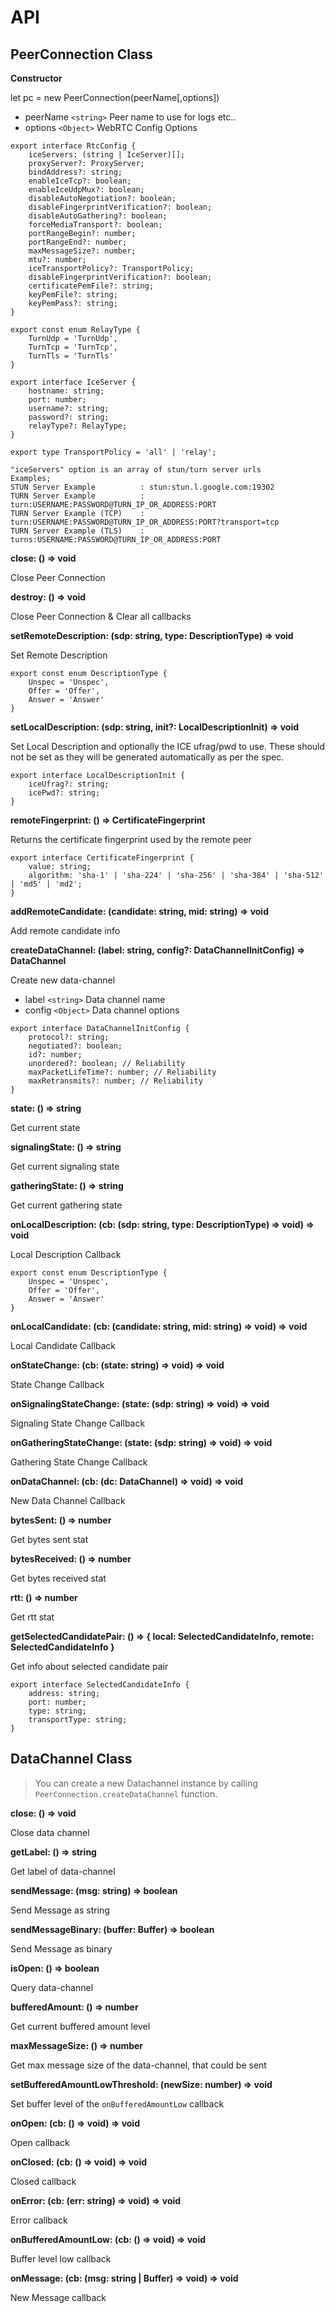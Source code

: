 # API

## PeerConnection Class

**Constructor**

let pc = new PeerConnection(peerName[,options])

- peerName `<string>` Peer name to use for logs etc..
- options `<Object>` WebRTC Config Options

```
export interface RtcConfig {
    iceServers: (string | IceServer)[];
    proxyServer?: ProxyServer;
    bindAddress?: string;
    enableIceTcp?: boolean;
    enableIceUdpMux?: boolean;
    disableAutoNegotiation?: boolean;
    disableFingerprintVerification?: boolean;
    disableAutoGathering?: boolean;
    forceMediaTransport?: boolean;
    portRangeBegin?: number;
    portRangeEnd?: number;
    maxMessageSize?: number;
    mtu?: number;
    iceTransportPolicy?: TransportPolicy;
    disableFingerprintVerification?: boolean;
    certificatePemFile?: string;
    keyPemFile?: string;
    keyPemPass?: string;
}

export const enum RelayType {
    TurnUdp = 'TurnUdp',
    TurnTcp = 'TurnTcp',
    TurnTls = 'TurnTls'
}

export interface IceServer {
    hostname: string;
    port: number;
    username?: string;
    password?: string;
    relayType?: RelayType;
}

export type TransportPolicy = 'all' | 'relay';

"iceServers" option is an array of stun/turn server urls
Examples;
STUN Server Example          : stun:stun.l.google.com:19302
TURN Server Example          : turn:USERNAME:PASSWORD@TURN_IP_OR_ADDRESS:PORT
TURN Server Example (TCP)    : turn:USERNAME:PASSWORD@TURN_IP_OR_ADDRESS:PORT?transport=tcp
TURN Server Example (TLS)    : turns:USERNAME:PASSWORD@TURN_IP_OR_ADDRESS:PORT

```

**close: () => void**

Close Peer Connection

**destroy: () => void**

Close Peer Connection & Clear all callbacks

**setRemoteDescription: (sdp: string, type: DescriptionType) => void**

Set Remote Description

```
export const enum DescriptionType {
    Unspec = 'Unspec',
    Offer = 'Offer',
    Answer = 'Answer'
}
```

**setLocalDescription: (sdp: string, init?: LocalDescriptionInit) => void**

Set Local Description and optionally the ICE ufrag/pwd to use. These should not
be set as they will be generated automatically as per the spec.

```
export interface LocalDescriptionInit {
    iceUfrag?: string;
    icePwd?: string;
}
```

**remoteFingerprint: () => CertificateFingerprint**

Returns the certificate fingerprint used by the remote peer

```
export interface CertificateFingerprint {
    value: string;
    algorithm: 'sha-1' | 'sha-224' | 'sha-256' | 'sha-384' | 'sha-512' | 'md5' | 'md2';
}
```

**addRemoteCandidate: (candidate: string, mid: string) => void**

Add remote candidate info

**createDataChannel: (label: string, config?: DataChannelInitConfig) => DataChannel**

Create new data-channel

- label `<string>` Data channel name
- config `<Object>` Data channel options

```
export interface DataChannelInitConfig {
    protocol?: string;
    negotiated?: boolean;
    id?: number;
    unordered?: boolean; // Reliability
    maxPacketLifeTime?: number; // Reliability
    maxRetransmits?: number; // Reliability
}
```

**state: () => string**

Get current state

**signalingState: () => string**

Get current signaling state

**gatheringState: () => string**

Get current gathering state

**onLocalDescription: (cb: (sdp: string, type: DescriptionType) => void) => void**

Local Description Callback

```
export const enum DescriptionType {
    Unspec = 'Unspec',
    Offer = 'Offer',
    Answer = 'Answer'
}
```

**onLocalCandidate: (cb: (candidate: string, mid: string) => void) => void**

Local Candidate Callback

**onStateChange: (cb: (state: string) => void) => void**

State Change Callback

**onSignalingStateChange: (state: (sdp: string) => void) => void**

Signaling State Change Callback

**onGatheringStateChange: (state: (sdp: string) => void) => void**

Gathering State Change Callback

**onDataChannel: (cb: (dc: DataChannel) => void) => void**

New Data Channel Callback

**bytesSent: () => number**

Get bytes sent stat

**bytesReceived: () => number**

Get bytes received stat

**rtt: () => number**

Get rtt stat

**getSelectedCandidatePair: () => { local: SelectedCandidateInfo, remote: SelectedCandidateInfo }**

Get info about selected candidate pair

```
export interface SelectedCandidateInfo {
    address: string;
    port: number;
    type: string;
    transportType: string;
}
```

## DataChannel Class

> You can create a new Datachannel instance by calling `PeerConnection.createDataChannel` function.

**close: () => void**

Close data channel

**getLabel: () => string**

Get label of data-channel

**sendMessage: (msg: string) => boolean**

Send Message as string

**sendMessageBinary: (buffer: Buffer) => boolean**

Send Message as binary

**isOpen: () => boolean**

Query data-channel

**bufferedAmount: () => number**

Get current buffered amount level

**maxMessageSize: () => number**

Get max message size of the data-channel, that could be sent

**setBufferedAmountLowThreshold: (newSize: number) => void**

Set buffer level of the `onBufferedAmountLow` callback

**onOpen: (cb: () => void) => void**

Open callback

**onClosed: (cb: () => void) => void**

Closed callback

**onError: (cb: (err: string) => void) => void**

Error callback

**onBufferedAmountLow: (cb: () => void) => void**

Buffer level low callback

**onMessage: (cb: (msg: string | Buffer) => void) => void**

New Message callback
